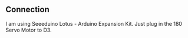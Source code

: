 ## Connection

I am using Seeeduino Lotus - Arduino Expansion Kit. 
Just plug in the 180 Servo Motor to D3. 

